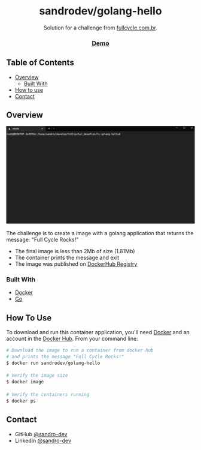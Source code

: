 <!-- Please update value in the {}  -->

<h1 align="center">sandrodev/golang-hello</h1>

<div align="center">
   Solution for a challenge from  <a href="http://fullcycle.com.br" target="_blank">fullcycle.com.br</a>.
</div>

<div align="center">
  <h3>
    <a href="https://{your-demo-link.your-domain}">
      Demo
    </a>
  </h3>
</div>

<!-- TABLE OF CONTENTS -->

## Table of Contents

- [Overview](#overview)
  - [Built With](#built-with)
- [How to use](#how-to-use)
- [Contact](#contact)

<!-- OVERVIEW -->

## Overview

![screenshot](.github/screenshot.gif)

The challenge is to create a image with a golang application that returns the message: "Full Cycle Rocks!"

- The final image is less than 2Mb of size (1.81Mb)
- The container prints the message and exit
- The image was published on [DockerHub Registry](https://hub.docker.com/repository/docker/sandrodev/golang-hello) 

### Built With
- [Docker](https://www.docker.com)
- [Go](https://go.dev/)


## How To Use

To download and run this container application, you'll need [Docker](https://www.docker.com/) and an account in the [Docker Hub](https://hub.docker.com). From your command line:

```bash
# Download the image to run a container from docker hub
# and prints the message "Full Cycle Rocks!"
$ docker run sandrodev/golang-hello

# Verify the image size
$ docker image

# Verify the containers running
$ docker ps
```

## Contact

- GitHub [@sandro-dev](https://github.com/sandro-dev)
- LinkedIn [@sandro-dev](https://www.linkedin.com/in/sandro-dev/)
